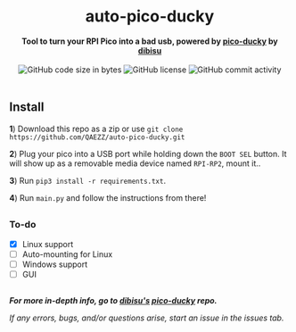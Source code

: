 <h1 align="center">auto-pico-ducky</h1>

<div align="center">
  <strong>Tool to turn your RPI Pico into a bad usb, powered by <a href="https://github.com/dbisu/pico-ducky">pico-ducky</a> by <a href="https://github.com/dbisu">dibisu</a></strong>
</div>

<br />

<div align="center">
  <img alt="GitHub code size in bytes" src="https://img.shields.io/github/languages/code-size/QAEZZ/auto-pico-ducky">
  <img alt="GitHub license" src="https://img.shields.io/github/license/QAEZZ/auto-pico-ducky">
  <img alt="GitHub commit activity" src="https://img.shields.io/github/commit-activity/m/QAEZZ/auto-pico-ducky">
</div>

<br />

## Install

__1__) Download this repo as a zip or use ``git clone https://github.com/QAEZZ/auto-pico-ducky.git``

__2__) Plug your pico into a USB port while holding down the `BOOT SEL` button. It will show up as a removable media device named `RPI-RP2`, mount it..

__3__) Run ``pip3 install -r requirements.txt``.

__4__) Run ``main.py`` and follow the instructions from there!

##

### To-do
- [x] Linux support
- [ ] Auto-mounting for Linux
- [ ] Windows support
- [ ] GUI

##

***For more in-depth info, go to <a href="https://github.com/dbisu">dibisu's</a> <a href="https://github.com/dbisu/pico-ducky">pico-ducky</a> repo.***

*If any errors, bugs, and/or questions arise, start an issue in the issues tab.*
